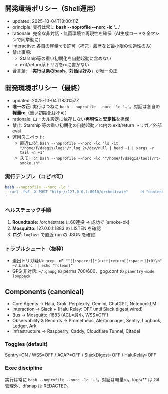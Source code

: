 
## 開発環境ポリシー（Shell運用）
- updated: 2025-10-04T18:00:11Z
- principle: 実行は常に **bash --noprofile --norc -lc '…'**
- rationale: 完全な非対話・無菌環境で再現性を確保（AI生成コードを全マシンで同挙動に）
- interactive: 各自の軽量rcを許可（補完・履歴など最小限の快適性のみ）
- 禁止事項:
  - Starship等の重い初期化を自動起動に含めない
  - exit/return系トリガをrcに書かない
- 合言葉: 「**実行は素のbash、対話は好み**」が唯一の正

## 開発環境ポリシー（最終）
- updated: 2025-10-04T18:01:57Z
- **唯一の正**: 実行はつねに `bash --noprofile --norc -lc '…'`。対話は各自の**軽量rc**（重い初期化は不可）
- rationale: ローカル設定に依存しない**再現性**と**安定性**を担保
- 禁止: Starship 等の重い初期化の自動起動／rc内の exit/return トリガ／外部 eval
- 運用スニペット:
  - 直近ログ: `bash --noprofile --norc -lc 'ls -1t "/home/f/daegis/logs"/*.log 2>/dev/null | head -1 | xargs -r tail -n +1'`
  - スモーク: `bash --noprofile --norc -lc '"/home/f/daegis/tools/rt-smoke.sh"'`

### 実行テンプレ（コピペ可）
```bash
bash --noprofile --norc -lc '
  curl -fsS -X POST "http://127.0.0.1:8010/orchestrate"     -H "content-type: application/json" -d "{\"task\":\"daily test\"}" | jq -e .
'
```

### ヘルスチェック手順
1) **Roundtable**: /orchestrate に60連投 → 成功で [smoke-ok]  
2) **Mosquitto**: 127.0.0.1:1883 の LISTEN を確認  
3) **ログ**: `loglast` で直近 run の JSON を確認  

### トラブルシュート（抜粋）
- 退出トリガ疑い: `grep -nE "^[[:space:]]*(exit|return[[:space:]]+0)\b" ~/.bashrc || echo "[clean]"`
- GPG 非対話: `~/.gnupg` の perms 700/600、gpg.conf の `pinentry-mode loopback`

## Components (canonical)
- Core Agents → Halu, Grok, Perplexity, Gemini, ChatGPT, NotebookLM
- Interaction → Slack + (Halu Relay: OFF until Slack digest wired)
- Bus → Mosquitto :1883 (ACL=最小, WSS=OFF)
- Observability & Records → Prometheus, Alertmanager, Sentry, Logbook, Ledger, Ark
- Infrastructure → Raspberry, Caddy, Cloudflare Tunnel, Citadel

### Toggles (default)
Sentry=ON / WSS=OFF / ACAP=OFF / SlackDigest=OFF / HaluRelay=OFF

### Exec discipline
実行は常に `bash --noprofile --norc -lc '…'`。対話は軽量rc。logs/** は Git 管理外、dfsnap は REDACTED。
